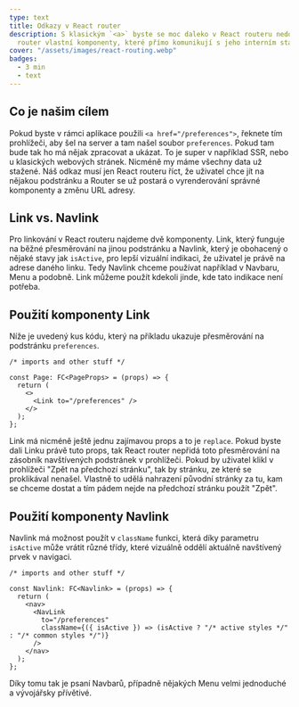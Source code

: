 ```yaml
---
type: text
title: Odkazy v React router
description: S klasickým `<a>` byste se moc daleko v React routeru nedostali. Na odkazování v aplikaci má React
  router vlastní komponenty, které přímo komunikují s jeho interním stavem.
cover: "/assets/images/react-routing.webp"
badges:
  - 3 min
  - text
---
```


## Co je našim cílem

Pokud byste v rámci aplikace použili `<a href="/preferences">`, řeknete tím prohlížeči, aby šel na server a tam našel
soubor `preferences`. Pokud tam bude tak ho má nějak zpracovat a ukázat. To je super v například SSR, nebo u klasických
webových stránek. Nicméně my máme všechny data už stažené. Náš odkaz musí jen React routeru říct, že uživatel chce jít
na nějakou podstránku a Router se už postará o vyrenderování správné komponenty a změnu URL adresy.

## Link vs. Navlink

Pro linkování v React routeru najdeme dvě komponenty. Link, který funguje na běžné přesměrování na jinou podstránku a
Navlink, který je obohacený o nějaké stavy jak `isActive`, pro lepší vizuální indikaci, že uživatel je právě na adrese
daného linku. Tedy Navlink chceme používat například v Navbaru, Menu a podobně. Link můžeme použít kdekoli jinde,
kde tato indikace není potřeba.

## Použití komponenty Link

Níže je uvedený kus kódu, který na příkladu ukazuje přesměrování na podstránku `preferences`.

```tsx
/* imports and other stuff */

const Page: FC<PageProps> = (props) => {
  return (
    <>
      <Link to="/preferences" />
    </>
  );
};
```

Link má nicméně ještě jednu zajímavou props a to je `replace`. Pokud byste dali Linku právě tuto props, tak React
router nepřidá toto přesměrování na zásobník navštívených podstránek v prohlížeči. Pokud by uživatel klikl v prohlížeči
"Zpět na předchozí stránku", tak by stránku, ze které se proklikával nenašel. Vlastně to udělá nahrazení původní stránky
za tu, kam se chceme dostat a tím pádem nejde na předchozí stránku použít "Zpět".

## Použití komponenty Navlink

Navlink má možnost použít v `className` funkci, která díky parametru `isActive` může vrátit různé třídy, které vizuálně
oddělí aktuálně navštívený prvek v navigaci.

```tsx
/* imports and other stuff */

const Navlink: FC<Navlink> = (props) => {
  return (
    <nav>
      <NavLink
        to="/preferences"
        className={({ isActive }) => (isActive ? "/* active styles */" : "/* common styles */")}
      />
    </nav>
  );
};
```

Díky tomu tak je psaní Navbarů, případně nějakých Menu velmi jednoduché a vývojářsky přívětivé.
